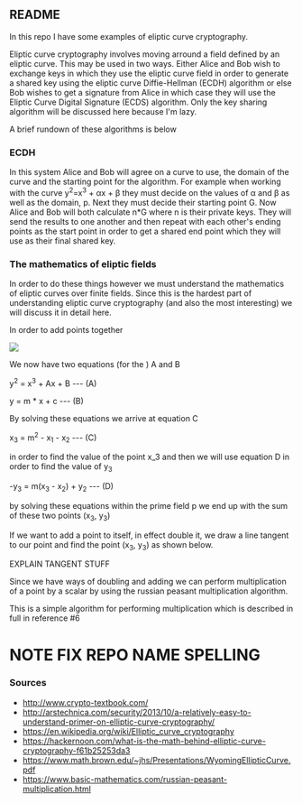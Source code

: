 ## README ##

In this repo I have some examples of eliptic curve cryptography. 

Eliptic curve cryptography involves moving arround a field defined by an eliptic curve. This may be used in two ways. Either Alice and Bob wish to exchange keys in which they use the eliptic curve field in order to generate a shared key using the eliptic curve Diffie-Hellman (ECDH) algorithm or else Bob wishes to get a signature from Alice in which case they will use the Eliptic Curve Digital Signature (ECDS) algorithm. Only the key sharing algorithm will be discussed here because I'm lazy.

A brief rundown of these algorithms is below

### ECDH ###

In this system Alice and Bob will agree on a curve to use, the domain of the curve and the starting point for the algorithm. For example when working with the curve y<sup>2</sup>=x<sup>3</sup> + &alpha;x + &beta; they must decide on the values of &alpha; and &beta; as well as the domain, p. Next they must decide their starting point G. Now Alice and Bob will both calculate n*G where n is their private keys. They will send the results to one another and then repeat with each other's ending points as the start point in order to get a shared end point which they will use as their final shared key.


### The mathematics of eliptic fields ###

In order to do these things however we must understand the mathematics of eliptic curves over finite fields. Since this is the hardest part of understanding eliptic curve cryptography (and also the most interesting) we will discuss it in detail here.

In order to add points together 

<image src='./curve_drawing_addition.png'></image>

We now have two equations (for the ) A and B

y<sup>2</sup> = x<sup>3</sup> + Ax + B --- (A)

y = m * x + c --- (B)

By solving these equations we arrive at equation C

x<sub>3</sub> = m<sup>2</sup> - x<sub>1</sub> - x<sub>2</sub> --- (C)

in order to find the value of the point x_3 and then we will use equation D in order to find the value of y<sub>3</sub>

-y<sub>3</sub> = m(x<sub>3</sub> - x<sub>2</sub>) + y<sub>2</sub> --- (D)

by solving these equations within the prime field p we end up with the sum of these two points (x<sub>3</sub>, y<sub>3</sub>)

If we want to add a point to itself, in effect double it, we draw a line tangent to our point and find the point (x<sub>3</sub>, y<sub>3</sub>) as shown below.

EXPLAIN TANGENT STUFF

Since we have ways of doubling and adding we can perform multiplication of a point by a scalar by using the russian peasant multiplication algorithm.

This is a simple algorithm for performing multiplication which is described in full in reference #6


# NOTE FIX REPO NAME SPELLING #

### Sources ###

* http://www.crypto-textbook.com/
* http://arstechnica.com/security/2013/10/a-relatively-easy-to-understand-primer-on-elliptic-curve-cryptography/
* https://en.wikipedia.org/wiki/Elliptic_curve_cryptography
* https://hackernoon.com/what-is-the-math-behind-elliptic-curve-cryptography-f61b25253da3
* https://www.math.brown.edu/~jhs/Presentations/WyomingEllipticCurve.pdf
* https://www.basic-mathematics.com/russian-peasant-multiplication.html